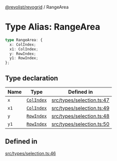 [@revolist/revogrid](README.md) / RangeArea

# Type Alias: RangeArea

```ts
type RangeArea: {
  x: ColIndex;
  x1: ColIndex;
  y: RowIndex;
  y1: RowIndex;
};
```

## Type declaration

| Name | Type | Defined in |
| ------ | ------ | ------ |
| `x` | [`ColIndex`](TypeAlias.ColIndex.md) | [src/types/selection.ts:47](https://github.com/revolist/revogrid/blob/2a9402fdf050fa45d175b041168181a63cd72777/src/types/selection.ts#L47) |
| `x1` | [`ColIndex`](TypeAlias.ColIndex.md) | [src/types/selection.ts:49](https://github.com/revolist/revogrid/blob/2a9402fdf050fa45d175b041168181a63cd72777/src/types/selection.ts#L49) |
| `y` | [`RowIndex`](TypeAlias.RowIndex.md) | [src/types/selection.ts:48](https://github.com/revolist/revogrid/blob/2a9402fdf050fa45d175b041168181a63cd72777/src/types/selection.ts#L48) |
| `y1` | [`RowIndex`](TypeAlias.RowIndex.md) | [src/types/selection.ts:50](https://github.com/revolist/revogrid/blob/2a9402fdf050fa45d175b041168181a63cd72777/src/types/selection.ts#L50) |

## Defined in

[src/types/selection.ts:46](https://github.com/revolist/revogrid/blob/2a9402fdf050fa45d175b041168181a63cd72777/src/types/selection.ts#L46)
